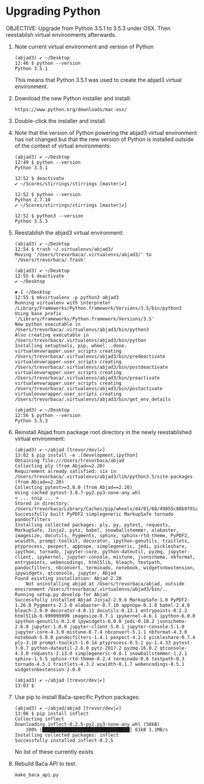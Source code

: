 Upgrading Python
================

OBJECTIVE: Upgrade from Python 3.5.1 to 3.5.3 under OSX. Then reestablish
virtual environments afterwards.

1.  Note current virtual environment and version of Python

        (abjad3) ✔ ~/Desktop 
        12:46 $ python --version
        Python 3.5.1

    This means that Python 3.5.1 was used to create the abjad3 virtual
    environment.

2.  Download the new Python installer and install:

        https://www.python.org/downloads/mac-osx/

3.  Double-click the installer and install.

4.  Note that the version of Python powering the abjad3 virtual environment
    has not changed but that the new version of Python is installed outside of
    the context of virtual environments:

        (abjad3) ✔ ~/Desktop 
        12:49 $ python --version
        Python 3.5.1

        12:52 $ deactivate
        ✔ ~/Scores/stirrings/stirrings [master|✔] 

        12:52 $ python --version
        Python 2.7.10
        ✔ ~/Scores/stirrings/stirrings [master|✔] 

        12:52 $ python3 --version
        Python 3.5.3

5.  Reestablish the abjad3 virtual environment:

        (abjad3) ✔ ~/Desktop 
        12:54 $ trash ~/.virtualenvs/abjad3/
        Moving '/Users/trevorbaca/.virtualenvs/abjad3/' to '/Users/trevorbaca/.Trash'

        (abjad3) ✔ ~/Desktop 
        12:55 $ deactivate
        ✔ ~/Desktop 

        ✘-1 ~/Desktop 
        12:55 $ mkvirtualenv -p python3 abjad3
        Running virtualenv with interpreter /Library/Frameworks/Python.framework/Versions/3.5/bin/python3
        Using base prefix '/Library/Frameworks/Python.framework/Versions/3.5'
        New python executable in /Users/trevorbaca/.virtualenvs/abjad3/bin/python3
        Also creating executable in /Users/trevorbaca/.virtualenvs/abjad3/bin/python
        Installing setuptools, pip, wheel...done.
        virtualenvwrapper.user_scripts creating /Users/trevorbaca/.virtualenvs/abjad3/bin/predeactivate
        virtualenvwrapper.user_scripts creating /Users/trevorbaca/.virtualenvs/abjad3/bin/postdeactivate
        virtualenvwrapper.user_scripts creating /Users/trevorbaca/.virtualenvs/abjad3/bin/preactivate
        virtualenvwrapper.user_scripts creating /Users/trevorbaca/.virtualenvs/abjad3/bin/postactivate
        virtualenvwrapper.user_scripts creating /Users/trevorbaca/.virtualenvs/abjad3/bin/get_env_details

        (abjad3) ✔ ~/Desktop 
        12:56 $ python --version
        Python 3.5.3

6.  Reinstall Abjad from package root directory in the newly reestablished
    virtual environment:

        (abjad3) ✔ ~/abjad [trevor/dev|✔] 
        13:02 $ pip install -e .[development,ipython]
        Obtaining file:///Users/trevorbaca/abjad
        Collecting ply (from Abjad==2.20)
        Requirement already satisfied: six in /Users/trevorbaca/.virtualenvs/abjad3/lib/python3.5/site-packages (from Abjad==2.20)
        Collecting pytest>=3.0.0 (from Abjad==2.20)
        Using cached pytest-3.0.7-py2.py3-none-any.whl
        < ... snip ... >
        Stored in directory: /Users/trevorbaca/Library/Caches/pip/wheels/d4/01/68/49055c80b9f01ccb49241e73c8019628605064730941d70b56
        Successfully built PyPDF2 simplegeneric MarkupSafe tornado pandocfilters
        Installing collected packages: ply, py, pytest, requests, MarkupSafe, Jinja2, pytz, babel, snowballstemmer, alabaster, imagesize, docutils, Pygments, sphinx, sphinx-rtd-theme, PyPDF2, wcwidth, prompt-toolkit, decorator, ipython-genutils, traitlets, ptyprocess, pexpect, appnope, simplegeneric, jedi, pickleshare, ipython, tornado, jupyter-core, python-dateutil, pyzmq, jupyter-client, ipykernel, jupyter-console, mistune, jsonschema, nbformat, entrypoints, webencodings, html5lib, bleach, testpath, pandocfilters, nbconvert, terminado, notebook, widgetsnbextension, ipywidgets, qtconsole, jupyter, Abjad
        Found existing installation: Abjad 2.20
            Not uninstalling abjad at /Users/trevorbaca/abjad, outside environment /Users/trevorbaca/.virtualenvs/abjad3/bin/..
        Running setup.py develop for Abjad
        Successfully installed Abjad Jinja2-2.9.6 MarkupSafe-1.0 PyPDF2-1.26.0 Pygments-2.2.0 alabaster-0.7.10 appnope-0.1.0 babel-2.4.0 bleach-2.0.0 decorator-4.0.11 docutils-0.13.1 entrypoints-0.2.2 html5lib-0.999999999 imagesize-0.7.1 ipykernel-4.6.1 ipython-6.0.0 ipython-genutils-0.2.0 ipywidgets-6.0.0 jedi-0.10.2 jsonschema-2.6.0 jupyter-1.0.0 jupyter-client-5.0.1 jupyter-console-5.1.0 jupyter-core-4.3.0 mistune-0.7.4 nbconvert-5.1.1 nbformat-4.3.0 notebook-5.0.0 pandocfilters-1.4.1 pexpect-4.2.1 pickleshare-0.7.4 ply-3.10 prompt-toolkit-1.0.14 ptyprocess-0.5.1 py-1.4.33 pytest-3.0.7 python-dateutil-2.6.0 pytz-2017.2 pyzmq-16.0.2 qtconsole-4.3.0 requests-2.13.0 simplegeneric-0.8.1 snowballstemmer-1.2.1 sphinx-1.5.5 sphinx-rtd-theme-0.2.4 terminado-0.6 testpath-0.3 tornado-4.5.1 traitlets-4.3.2 wcwidth-0.1.7 webencodings-0.5.1 widgetsnbextension-2.0.0

        (abjad3) ✔ ~/abjad [trevor/dev|✔] 
        13:03 $ 

7.  Use pip to install Bača-specific Python packages:

        (abjad3) ✔ ~/abjad/abjad [trevor/dev|✔] 
        13:06 $ pip install inflect
        Collecting inflect
        Downloading inflect-0.2.5-py2.py3-none-any.whl (58kB)
            100% |████████████████████████████████| 61kB 1.1MB/s 
        Installing collected packages: inflect
        Successfully installed inflect-0.2.5

    No list of these currently exists.

8.  Rebuild Bača API to test:

        make_baca_api.py
